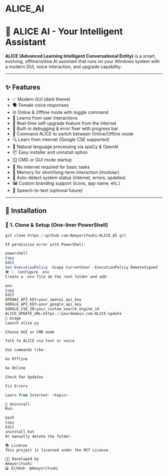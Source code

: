 # ALICE_AI

# 🤖 ALICE AI - Your Intelligent Assistant

**ALICE (Advanced Learning Intelligent Conversational Entity)** is a smart, evolving, offline/online AI assistant that runs on your Windows system with a modern GUI, voice interaction, and upgrade capability.

---

## ✨ Features

- ✅ Modern GUI (dark theme)
- 🗣️ Female voice responses
- 🌐 Online & Offline mode with toggle command
- 🧠 Learns from user interactions
- 🧩 Real-time self-upgrade feature from the internet
- 🧰 Built-in debugging & error fixer with progress bar
- 💬 Command ALICE to switch between Online/Offline mode
- 🔍 Learn from internet (Google CSE supported)
- 🧠 Natural language processing via spaCy & OpenAI
- 📦 Easy installer and uninstall option
- 🪟 CMD or GUI mode startup
- 📁 No internet required for basic tasks
- 📜 Memory for short/long-term interaction (modular)
- 🧪 Auto-detect system status (internet, errors, updates)
- 🖼️ Custom branding support (icons, app name, etc.)
- 📡 Speech-to-text (optional future)

---

## 🚀 Installation

### 🔧 1. Clone & Setup (One-liner PowerShell)

```powershell
git clone https://github.com/AmayoriYuuki/ALICE_AI.git

If permission error with PowerShell:

powershell
Copy
Edit
Set-ExecutionPolicy -Scope CurrentUser -ExecutionPolicy RemoteSigned
🛠️ 2. Configure .env
Create a .env file in the root folder and add:

env
Copy
Edit
OPENAI_API_KEY=your_openai_api_key
GOOGLE_API_KEY=your_google_api_key
GOOGLE_CSE_ID=your_custom_search_engine_id
ALICE_UPDATE_URL=https://yourdomain.com/ALICE/update
🧪 Usage
Launch alice.py

Choose GUI or CMD mode

Talk to ALICE via text or voice

Use commands like:

Go Offline

Go Online

Check for Updates

Fix Errors

Learn from Internet: <topic>

🧹 Uninstall
Run:

bash
Copy
Edit
uninstall.bat
Or manually delete the folder.

📚 License
This project is licensed under the MIT License.

🧑‍💻 Developed by
AmayoriYuuki
💻 GitHub: @AmayoriYuuki

